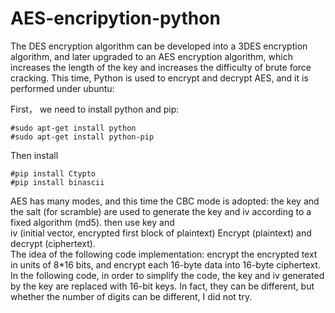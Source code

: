 # AES-encripytion-python

The DES encryption algorithm can be developed into a 3DES encryption algorithm, and later upgraded to an AES encryption algorithm, which increases the length of the key and increases the difficulty of brute force cracking.
This time, Python is used to encrypt and decrypt AES, and it is performed under ubuntu:

<!-- wp:paragraph -->
<p>First， we need to install python and pip:</p>
<!-- /wp:paragraph -->

<!-- wp:code -->
<pre class="wp-block-code"><code>#sudo apt-get install python
#sudo apt-get install python-pip</code></pre>
<!-- /wp:code -->

<!-- wp:paragraph -->
<p>Then install</p>
<!-- /wp:paragraph -->

<!-- wp:code -->
<pre class="wp-block-code"><code>#pip install Ctypto
#pip install binascii</code></pre>
<!-- /wp:code -->

<!-- wp:paragraph -->
<p>AES has many modes, and this time the CBC mode is adopted: the key and the salt (for scramble) are used to generate the key and iv according to a fixed algorithm (md5). then use key and<br>iv (initial vector, encrypted first block of plaintext) Encrypt (plaintext) and decrypt (ciphertext).<br>The idea of the following code implementation: encrypt the encrypted text in units of 8*16 bits, and encrypt each 16-byte data into 16-byte ciphertext.<br>In the following code, in order to simplify the code, the key and iv generated by the key are replaced with 16-bit keys. In fact, they can be different, but whether the number of digits can be different, I did not try.</p>
<!-- /wp:paragraph -->
